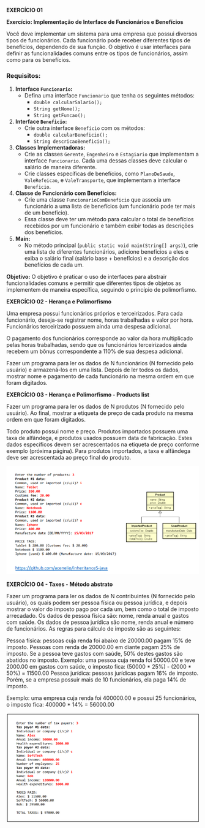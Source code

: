 **EXERCÍCIO 01**

**Exercício: Implementação de Interface de Funcionários e Benefícios**

Você deve implementar um sistema para uma empresa que possui diversos tipos de funcionários. Cada funcionário pode receber diferentes tipos de benefícios, dependendo de sua função. O objetivo é usar interfaces para definir as funcionalidades comuns entre os tipos de funcionários, assim como para os benefícios.

### Requisitos:

1. **Interface `Funcionario`:**
    - Defina uma interface `Funcionario` que tenha os seguintes métodos:
        - `double calcularSalario();`
        - `String getNome();`
        - `String getFuncao();`
2. **Interface `Beneficio`:**
    - Crie outra interface `Beneficio` com os métodos:
        - `double calcularBeneficio();`
        - `String descricaoBeneficio();`
3. **Classes Implementadoras:**
    - Crie as classes `Gerente`, `Engenheiro` e `Estagiario` que implementam a interface `Funcionario`. Cada uma dessas classes deve calcular o salário de maneira diferente.
    - Crie classes específicas de benefícios, como `PlanoDeSaude`, `ValeRefeicao`, e `ValeTransporte`, que implementam a interface `Beneficio`.
4. **Classe de Funcionário com Benefícios:**
    - Crie uma classe `FuncionarioComBeneficio` que associa um funcionário a uma lista de benefícios (um funcionário pode ter mais de um benefício).
    - Essa classe deve ter um método para calcular o total de benefícios recebidos por um funcionário e também exibir todas as descrições dos benefícios.
5. **Main:**
    - No método principal (`public static void main(String[] args)`), crie uma lista de diferentes funcionários, adicione benefícios a eles e exiba o salário final (salário base + benefícios) e a descrição dos benefícios de cada um.

**Objetivo:**
O objetivo é praticar o uso de interfaces para abstrair funcionalidades comuns e permitir que diferentes tipos de objetos as implementem de maneira específica, seguindo o princípio de polimorfismo.


**EXERCÍCIO 02 - Herança e Polimorfismo**

Uma empresa possui funcionários próprios e terceirizados.
Para cada funcionário, deseja-se registrar nome, horas
trabalhadas e valor por hora. Funcionários terceirizado
possuem ainda uma despesa adicional.

O pagamento dos funcionários corresponde ao valor da hora
multiplicado pelas horas trabalhadas, sendo que os
funcionários terceirizados ainda recebem um bônus
correspondente a 110% de sua despesa adicional.

Fazer um programa para ler os dados de N funcionários (N
fornecido pelo usuário) e armazená-los em uma lista. Depois
de ler todos os dados, mostrar nome e pagamento de cada
funcionário na mesma ordem em que foram digitados.


**EXERCÍCIO 03 - Herança e Polimorfismo - Products list**


Fazer um programa para ler os dados de N
produtos (N fornecido pelo usuário). Ao final,
mostrar a etiqueta de preço de cada produto na
mesma ordem em que foram digitados.

Todo produto possui nome e preço. Produtos
importados possuem uma taxa de alfândega, e
produtos usados possuem data de fabricação.
Estes dados específicos devem ser
acrescentados na etiqueta de preço conforme
exemplo (próxima página). Para produtos
importados, a taxa e alfândega deve ser
acrescentada ao preço final do produto.

![Exemplo de resultado](https://github.com/riansousa1/java_exercises/blob/main/imagem%20exercicios%20GIT%20products%203.png?raw=true)


**EXERCÍCIO 04 - Taxes - Método abstrato**


Fazer um programa para ler os dados de N contribuintes (N fornecido pelo usuário), os quais
podem ser pessoa física ou pessoa jurídica, e depois mostrar o valor do imposto pago por cada um,
bem como o total de imposto arrecadado.
Os dados de pessoa física são: nome, renda anual e gastos com saúde. Os dados de pessoa jurídica
são nome, renda anual e número de funcionários. As regras para cálculo de imposto são as
seguintes:

Pessoa física: pessoas cuja renda foi abaixo de 20000.00 pagam 15% de imposto. Pessoas com
renda de 20000.00 em diante pagam 25% de imposto. Se a pessoa teve gastos com saúde, 50%
destes gastos são abatidos no imposto.
Exemplo: uma pessoa cuja renda foi 50000.00 e teve 2000.00 em gastos com saúde, o imposto
fica: (50000 * 25%) - (2000 * 50%) = 11500.00
Pessoa jurídica: pessoas jurídicas pagam 16% de imposto. Porém, se a empresa possuir mais de 10
funcionários, ela paga 14% de imposto.

Exemplo: uma empresa cuja renda foi 400000.00 e possui 25 funcionários, o imposto fica:
400000 * 14% = 56000.00


![Exemplo de resultado](img/taxes.png)

